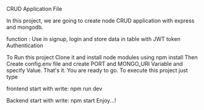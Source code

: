 CRUD Application File 

In this project, we are going to create node CRUD application with express and mongodb.

function : Use in signup, login and store data in table with JWT token Authentication 

To Run this project Clone it and install node modules using
npm install
Then Create config.env file and create PORT and MONGO_URI Variable and specify Value. That's it. You are ready to go. To execute this project just type

frontend start with write:
npm run dev

Backend start with write:
npm start
Enjoy...!

